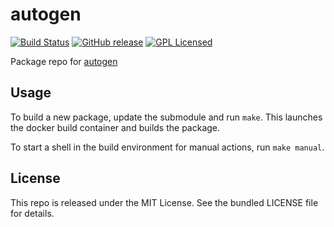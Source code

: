 autogen
==========

[![Build Status](https://img.shields.io/circleci/project/amylum/autogen/master.svg)](https://circleci.com/gh/amylum/autogen)
[![GitHub release](https://img.shields.io/github/release/amylum/autogen.svg)](https://github.com/amylum/autogen/releases)
[![GPL Licensed](http://img.shields.io/badge/license-GPL3-green.svg)](https://tldrlegal.com/license/gnu-general-public-license-v3-(gpl-3))

Package repo for [autogen](http://www.gnu.org/software/autogen/)

## Usage

To build a new package, update the submodule and run `make`. This launches the docker build container and builds the package.

To start a shell in the build environment for manual actions, run `make manual`.

## License

This repo is released under the MIT License. See the bundled LICENSE file for details.


